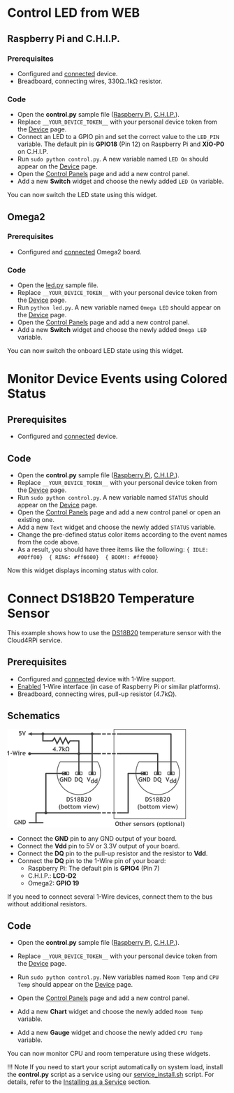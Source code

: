 
# Control LED from WEB

## Raspberry Pi and C.H.I.P.

### Prerequisites

- Configured and [connected](/#connecting-a-new-device) device.
- Breadboard, connecting wires, 330Ω..1kΩ resistor.

### Code

- Open the **control.py** sample file ([Raspberry Pi](https://github.com/cloud4rpi/cloud4rpi-raspberrypi-python/blob/master/control.py), [C.H.I.P.](https://github.com/cloud4rpi/cloud4rpi-chip-python/blob/master/control.py)).
- Replace `__YOUR_DEVICE_TOKEN__` with your personal device token from the [Device](https://cloud4rpi.io/devices) page.
- Connect an LED to a GPIO pin and set the correct value to the `LED_PIN` variable. The default pin is **GPIO18** (Pin 12) on Raspberry Pi and **XIO-P0** on C.H.I.P.
- Run `sudo python control.py`. A new variable named `LED On` should appear on the [Device](https://cloud4rpi.io/devices) page.
- Open the [Control Panels](https://cloud4rpi.io/control-panels/) page and add a new control panel.
- Add a new **Switch** widget and choose the newly added `LED On` variable.

You can now switch the LED state using this widget.


## Omega2

### Prerequisites

- Configured and [connected](/#connecting-a-new-device) Omega2 board.

### Code

- Open the [led.py](https://github.com/cloud4rpi/cloud4rpi-omega2-python/blob/master/led.py) sample file.
- Replace `__YOUR_DEVICE_TOKEN__` with your personal device token from the [Device](https://cloud4rpi.io/devices) page.
- Run `python led.py`. A new variable named `Omega LED` should appear on the [Device](https://cloud4rpi.io/devices) page.
- Open the [Control Panels](https://cloud4rpi.io/control-panels/) page and add a new control panel.
- Add a new **Switch** widget and choose the newly added `Omega LED` variable.

You can now switch the onboard LED state using this widget.


# Monitor Device Events using Colored Status

## Prerequisites

- Configured and [connected](/#connecting-a-new-device) device.

## Code

- Open the **control.py** sample file ([Raspberry Pi](https://github.com/cloud4rpi/cloud4rpi-raspberrypi-python/blob/master/control.py), [C.H.I.P.](https://github.com/cloud4rpi/cloud4rpi-chip-python/blob/master/control.py)).
- Replace `__YOUR_DEVICE_TOKEN__` with your personal device token from the [Device](https://cloud4rpi.io/devices) page.
- Run `sudo python control.py`. A new variable named `STATUS` should appear on the [Device](https://cloud4rpi.io/devices) page.
- Open the [Control Panels](https://cloud4rpi.io/control-panels/) page and add a new control panel or open an existing one.
- Add a new `Text` widget and choose the newly added `STATUS` variable.
- Change the pre-defined status color items according to the event names from the code above.
- As a result, you should have three items like the following:
`{ IDLE: #00ff00}  { RING: #ff6600}  { BOOM!: #ff0000}`

Now this widget displays incoming status with color.



# Connect DS18B20 Temperature Sensor

This example shows how to use the [DS18B20](https://datasheets.maximintegrated.com/en/ds/DS18B20.pdf) temperature sensor with the Cloud4RPi service.

## Prerequisites

- Configured and [connected](/#connecting-a-new-device) device with 1-Wire support.
- [Enabled](/#prerequisites) 1-Wire interface (in case of Raspberry Pi or similar platforms).
- Breadboard, connecting wires, pull-up resistor (4.7kΩ).

## Schematics

![](res/ds18b20.png)

- Connect the **GND** pin to any GND output of your board.
- Connect the **Vdd** pin to 5V or 3.3V output of your board.
- Connect the **DQ** pin to the pull-up resistor and the resistor to **Vdd**.
- Connect the **DQ** pin to the 1-Wire pin of your board:
    - Raspberry Pi: The default pin is **GPIO4** (Pin 7)
    - C.H.I.P.: **LCD-D2**
    - Omega2: **GPIO 19**

If you need to connect several 1-Wire devices, connect them to the bus without additional resistors.

## Code

- Open the **control.py** sample file ([Raspberry Pi](https://github.com/cloud4rpi/cloud4rpi-raspberrypi-python/blob/master/control.py), [C.H.I.P.](https://github.com/cloud4rpi/cloud4rpi-chip-python/blob/master/control.py)).
- Replace `__YOUR_DEVICE_TOKEN__` with your personal device token from the [Device](https://cloud4rpi.io/devices) page.

- Run `sudo python control.py`. New variables named `Room Temp` and `CPU Temp` should appear on the [Device](https://cloud4rpi.io/devices) page.
- Open the [Control Panels](https://cloud4rpi.io/control-panels/) page and add a new control panel.
- Add a new **Chart** widget and choose the newly added `Room Temp` variable.
- Add a new **Gauge** widget and choose the newly added `CPU Temp` variable.

You can now monitor CPU and room temperature using these widgets.

!!! Note
    If you need to start your script automatically on system load, install the **control.py** script as a service using our [service_install.sh](https://github.com/cloud4rpi/cloud4rpi/blob/master/service_install.sh) script. For details, refer to the [Installing as a Service](/#installing-as-a-service) section.

